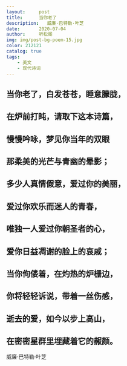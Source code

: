 ```yaml
---
layout:     post
title:      当你老了
description:   威廉·巴特勒·叶芝
date:       2020-07-04
author:     听松阁
img: img/post-bg-poem-15.jpg
color: 212121
catalog: true
tags:
    - 美文
    - 现代诗词
---
```



## 当你老了，白发苍苍，睡意朦胧，

## 在炉前打盹，请取下这本诗篇，

## 慢慢吟咏，梦见你当年的双眼

## 那柔美的光芒与青幽的晕影；

## 多少人真情假意，爱过你的美丽，

## 爱过你欢乐而迷人的青春，

## 唯独一人爱过你朝圣者的心，

## 爱你日益凋谢的脸上的哀戚；

## 当你佝偻着，在灼热的炉栅边，

## 你将轻轻诉说，带着一丝伤感，

## 逝去的爱，如今以步上高山，

## 在密密星群里埋藏着它的赧颜。

威廉·巴特勒·叶芝